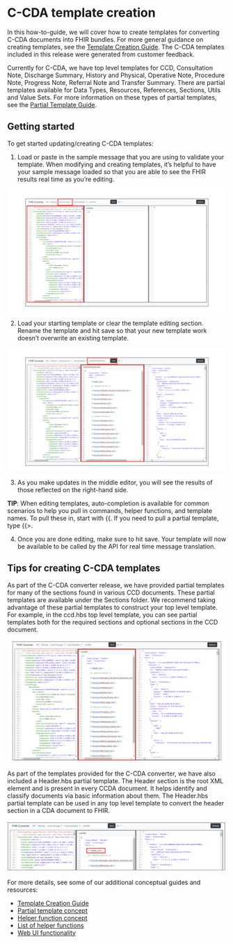 # C-CDA template creation 

In this how-to-guide, we will cover how to create templates for converting C-CDA documents into FHIR bundles. For more general guidance on creating templates, see the [Template Creation Guide](template-creation-how-to-guide.md). The C-CDA templates included in this release were generated from customer feedback. 

Currently for C-CDA, we have top level templates for CCD, Consultation Note, Discharge Summary, History and Physical, Operative Note, Procedure Note, Progress Note, Referral Note and Transfer Summary. There are partial templates available for Data Types, Resources, References, Sections, Utils and Value Sets. For more information on these types of partial templates, see the [Partial Template Guide](partial-template-concept.md).

## Getting started 

To get started updating/creating C-CDA templates:

1. Load or paste in the sample message that you are using to validate your template. When modifying and creating templates, it’s helpful to have your sample message loaded so that you are able to see the FHIR results real time as you’re editing.

![load message](images/load-message-ccda.png)

2. Load your starting template or clear the template editing section. Rename the template and hit save so that your new template work doesn’t overwrite an existing template.

![load template](images/load-template-ccda.png)

3. As you make updates in the middle editor, you will see the results of those reflected on the right-hand side.

**TIP**: When editing templates, auto-completion is available for common scenarios to help you pull in commands, helper functions, and template names. To pull these in, start with {{. If you need to pull a partial template, type {{>.

4. Once you are done editing, make sure to hit save. Your template will now be available to be called by the API for real time message translation.


## Tips for creating C-CDA templates 

As part of the C-CDA converter release, we have provided partial templates for many of the sections found in various CCD documents. These partial templates are available under the Sections folder. We recommend taking advantage of these partial templates to construct your top level template. For example, in the ccd.hbs top level template, you can see partial templates both for the required sections and optional sections in the CCD document.

![load_ccd_sections](images/ccd_sections_example.png)

As part of the templates provided for the C-CDA converter, we have also included a Header.hbs partial template. The Header section is the root XML element and is present in every CCDA document. It helps identify and classify documents via basic information about them. The Header.hbs partial template can be used in any top level template to convert the header section in a CDA document to FHIR. 

![load_ccd_header](images/ccd_sections_header.png)

For more details, see some of our additional conceptual guides and resources:

- [Template Creation Guide](template-creation-how-to-guide.md)
- [Partial template concept](partial-template-concept.md)
- [Helper function concept](using-helpers-concept.md)
- [List of helper functions](helper-function-summary.md)
- [Web UI functionality](web-ui-summary.md)

